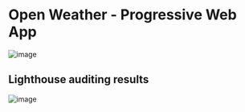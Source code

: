# Open Weather - Progressive Web App
![image](https://github.com/Satish980/Open-Weather-PWA/assets/62135514/e11d21a5-dce6-4585-8bb2-9ad6021d5984)
## Lighthouse auditing results
![image](https://github.com/user-attachments/assets/e0f5b1d7-9bd7-4883-99c4-d80f629a51bd)

